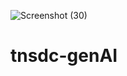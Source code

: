 ![Screenshot (30)](https://github.com/SivaranjanT/tnsdc-genAI/assets/146429092/81bb7bae-c6cd-412b-b7c1-27342ab910a0)

# tnsdc-genAI
